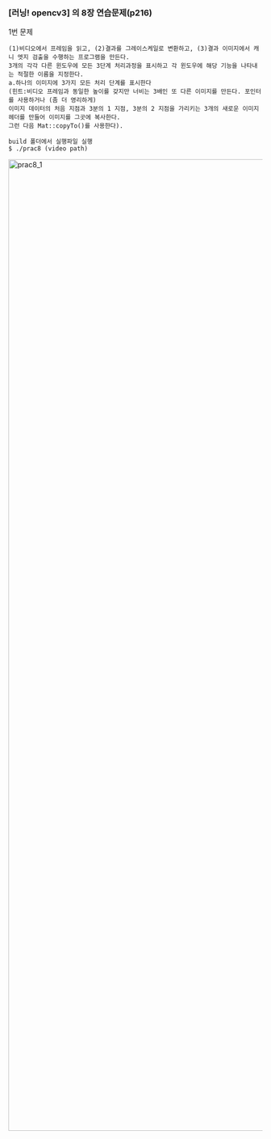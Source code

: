 ### [러닝! opencv3] 의 8장 연습문제(p216)  
1번 문제  
~~~
(1)비디오에서 프레임을 읽고, (2)결과를 그레이스케일로 변환하고, (3)결과 이미지에서 캐니 엣지 검출을 수행하는 프로그램을 만든다.  
3개의 각각 다른 윈도우에 모든 3단계 처리과정을 표시하고 각 윈도우에 해당 기능을 나타내는 적절한 이름을 지정한다.  
a.하나의 이미지에 3가지 모든 처리 단계를 표시한다  
(힌트:비디오 프레임과 동일한 높이를 갖지만 너비는 3배인 또 다른 이미지를 만든다. 포인터를 사용하거나 (좀 더 영리하게)
이미지 데이터의 처음 지점과 3분의 1 지점, 3분의 2 지점을 가리키는 3개의 새로운 이미지 헤더를 만들어 이미지를 그곳에 복사한다.  
그런 다음 Mat::copyTo()를 사용한다).
~~~

```
build 폴더에서 실행파일 실행
$ ./prac8 (video path)
```
<img width="1923" alt="prac8_1" src="https://github.com/silver7i/Running-OpenCV3/assets/77370836/1c77c767-b00b-438e-a2b3-a29860595ecd">
